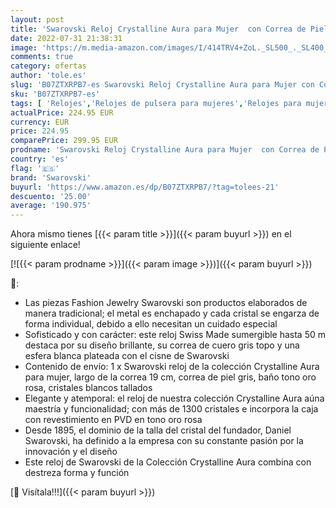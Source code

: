 ```yaml
---
layout: post
title: 'Swarovski Reloj Crystalline Aura para Mujer  con Correa de Piel Gris  Cristales Blancos Tallados y Baño Tono Oro Rosa  Colección Crystalline Aura'
date: 2022-07-31 21:38:31
image: 'https://m.media-amazon.com/images/I/414TRV4+ZoL._SL500_._SL400_.jpg'
comments: true
category: ofertas
author: 'tole.es'
slug: 'B07ZTXRPB7-es Swarovski Reloj Crystalline Aura para Mujer con Correa de...'
sku: 'B07ZTXRPB7-es'
tags: [ 'Relojes','Relojes de pulsera para mujeres','Relojes para mujer','swarovski','🇪🇸', ]
actualPrice: 224.95 EUR
currency: EUR
price: 224.95
comparePrice: 299.95 EUR
prodname: 'Swarovski Reloj Crystalline Aura para Mujer  con Correa de Piel Gris  Cristales Blancos Tallados y Baño Tono Oro Rosa  Colección Crystalline Aura'
country: 'es'
flag: '🇪🇸'
brand: 'Swarovski'
buyurl: 'https://www.amazon.es/dp/B07ZTXRPB7/?tag=tolees-21'
descuento: '25.00'
average: '190.975'
---
```


Ahora mismo tienes [{{< param title >}}]({{< param buyurl >}}) en el siguiente enlace!

[![{{< param prodname >}}]({{< param image >}})]({{< param buyurl >}})

🔎:

- Las piezas Fashion Jewelry Swarovski son productos elaborados de manera tradicional; el metal es enchapado y cada cristal se engarza de forma individual, debido a ello necesitan un cuidado especial
- Sofisticado y con carácter: este reloj Swiss Made sumergible hasta 50 m destaca por su diseño brillante, su correa de cuero gris topo y una esfera blanca plateada con el cisne de Swarovski
- Contenido de envío: 1 x Swarovski reloj de la colección Crystalline Aura para mujer, largo de la correa 19 cm, correa de piel gris, baño tono oro rosa, cristales blancos tallados
- Elegante y atemporal: el reloj de nuestra colección Crystalline Aura aúna maestría y funcionalidad; con más de 1300 cristales e incorpora la caja con revestimiento en PVD en tono oro rosa
- Desde 1895, el dominio de la talla del cristal del fundador, Daniel Swarovski, ha definido a la empresa con su constante pasión por la innovación y el diseño
- Este reloj de Swarovski de la Colección Crystalline Aura combina con destreza forma y función

[🛒 Visítala!!!]({{< param buyurl >}})

